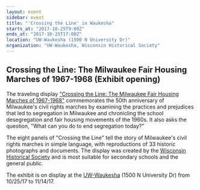 ```yaml
---
layout: event
sidebar: event
title: "'Crossing the Line' in Waukesha"
starts_at: "2017-10-25T9:00Z"
ends_at: "2017-10-25T17:00Z"
location: "UW-Waukesha (1500 N University Dr)"
organization: "UW-Waukesha, Wisconsin Historical Society"
---
```


## Crossing the Line: The Milwaukee Fair Housing Marches of 1967-1968 (Exhibit opening) 

The traveling display ["Crossing the Line: The Milwaukee Fair Housing Marches of 1967-1968"](https://www.wisconsinhistory.org/calendar/series/43/crossing-the-line) commemorates the 50th anniversary of Milwaukee's civil rights marches by examining the practices and prejudices that led to segregation in Milwaukee and chronicling the school desegregation and fair housing movements of the 1960s. It also asks the question, "What can you do to end segregation today?"
 
The eight panels of "Crossing the Line" tell the story of Milwaukee's civil rights marches in simple language, with reproductions of 33 historic photographs and documents. The display was created by the [Wisconsin Historical Society](https://www.wisconsinhistory.org) and is most suitable for secondary schools and the general public.
 
The exhibit is on display at the [UW-Waukesha](http://waukesha.uwc.edut) (1500 N University Dr) from 10/25/17 to 11/14/17.
